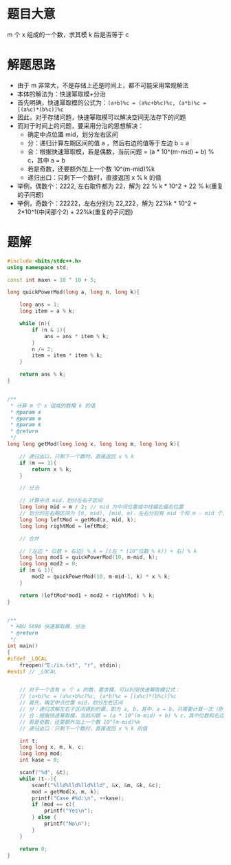 
# 题目大意

m 个 x 组成的一个数，求其模 k 后是否等于 c

# 解题思路

- 由于 m 非常大，不是存储上还是时间上，都不可能采用常规解法
- 本体的解法为：快速幂取模+分治
- 首先明确，快速幂取模的公式为：`(a+b)%c = (a%c+b%c)%c, (a*b)%c = [(a%c)*(b%c)]%c`
- 因此，对于存储问题，快速幂取模可以解决空间无法存下的问题
- 而对于时间上的问题，要采用分治的思想解决：
    - 确定中点位置 mid，划分左右区间
    - 分：递归计算左期区间的值 a ，然后右边的值等于左边 b = a
    - 合：根据快速幂取模，若是偶数，当前问题 = (a * 10^(m-mid) + b) % c，其中 a = b
    - 若是奇数，还要额外加上一个数 10^(m-mid)%k
    - 递归出口：只剩下一个数时，直接返回 x % k 的值
- 举例，偶数个：2222, 左右取件都为 22，解为 22 % k * 10^2 + 22 % k(重复的子问题)
- 举例，奇数个：22222，左右分别为 22,222，解为 22%k * 10^2 + 2*10^1(中间那个2) + 22%k(重复的子问题)

# 题解

```C++
#include <bits/stdc++.h>
using namespace std;

const int maxn = 10 ^ 10 + 5;

long quickPowerMod(long a, long n, long k){

    long ans = 1;
    long item = a % k;

    while (n){
        if (n & 1){
            ans = ans * item % k;
        }
        n /= 2;
        item = item * item % k;
    }

    return ans % k;
}


/**
 * 计算 m 个 x 组成的数模 k 的值
 * @param x
 * @param m
 * @param k
 * @return
 */
long long getMod(long long x, long long m, long long k){

    // 递归出口，只剩下一个数时，直接返回 x % k
    if (m == 1){
        return x % k;
    }

    // 分治

    // 计算中点 mid，划分左右子区间
    long long mid = m / 2; // mid 为中间位置或中线偏右偏右位置
    // 划分的左右期区间为 [0, mid), [mid, m)，左右分别有 mid 个和 m - mid 个，奇数的话左边少一个
    long long leftMod = getMod(x, mid, k);
    long long rightMod = leftMod;

    // 合并

    // (左边 * 位数 + 右边) % k = [(左 * (10^位数 % k)) + 右] % k
    long long mod1 = quickPowerMod(10, m-mid, k);
    long long mod2 = 0;
    if (m & 1){
        mod2 = quickPowerMod(10, m-mid-1, k) * x % k;
    }

    return (leftMod*mod1 + mod2 + rightMod) % k;
}


/**
 * HDU 5690 快速幂取模，分治
 * @return
 */
int main()
{
#ifdef _LOCAL
    freopen("E:/in.txt", "r", stdin);
#endif // _LOCAL


    // 对于一个含有 m 个 x 的数，要求模，可以利用快速幂取模公式：
    // (a+b)%c = (a%c+b%c)%c, (a*b)%c = [(a%c)*(b%c)]%c
    // 首先，确定中点位置 mid，划分左右区间
    // 分：递归求解左右子区间得到的模，即为 a, b，其中，a = b，只需要计算一次（奇数额外处理）
    // 合：根据快速幂取模，当前问题 = (a * 10^(m-mid) + b) % c，其中位数和右边区间的位数有关
    // 若是奇数，还要额外加上一个数 10^(m-mid)%k
    // 递归出口：只剩下一个数时，直接返回 x % k 的值

    int t;
    long long x, m, k, c;
    long long mod;
    int kase = 0;

    scanf("%d", &t);
    while (t--){
        scanf("%lld%lld%lld%lld", &x, &m, &k, &c);
        mod = getMod(x, m, k);
        printf("Case #%d:\n", ++kase);
        if (mod == c){
            printf("Yes\n");
        } else {
            printf("No\n");
        }
    }

    return 0;
}
```
